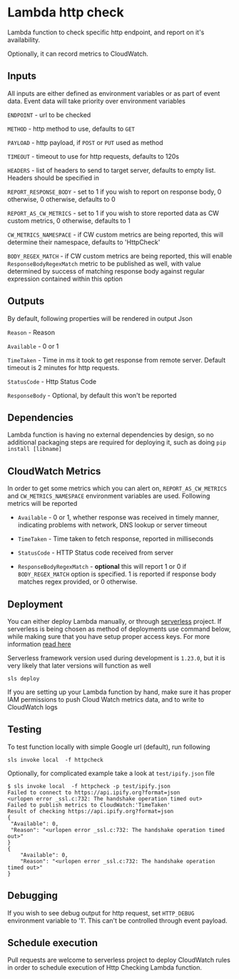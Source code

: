# Lambda http check

Lambda function to check specific http endpoint, and report on it's availability.


Optionally, it can record metrics to CloudWatch.

## Inputs

All inputs are either defined as environment variables or as part of event data. Event data
will take priority over environment variables

`ENDPOINT` - url to be checked

`METHOD` - http method to use, defaults to `GET`

`PAYLOAD` - http payload, if `POST` or `PUT` used as method

`TIMEOUT` - timeout to use for http requests, defaults to 120s

`HEADERS` - list of headers to send to target server, defaults to empty list.
Headers should be specified in

`REPORT_RESPONSE_BODY` - set to 1 if you wish to report on response body, 0
otherwise, 0 otherwise, defaults to 0

`REPORT_AS_CW_METRICS` - set to 1 if you wish to store reported data as CW
custom metrics, 0 otherwise, defaults to 1

`CW_METRICS_NAMESPACE` - if CW custom metrics are being reported, this will determine
their namespace, defaults to 'HttpCheck'

`BODY_REGEX_MATCH` - if CW custom metrics are being reported, this will enable `ResponseBodyRegexMatch`
metric to be published as well, with value determined by success of matching response body against
regular expression contained within this option


## Outputs

By default, following properties will be rendered in output Json

`Reason` - Reason

`Available` - 0 or 1

`TimeTaken` - Time in ms it took to get response from remote server. Default timeout
is 2 minutes for http requests.

`StatusCode` - Http Status Code

`ResponseBody` - Optional, by default this won't be reported


## Dependencies

Lambda function is having no external dependencies by design, so no additional packaging steps are required
for deploying it, such as doing `pip install [libname]`

## CloudWatch Metrics

In order to get some metrics which you can alert on, `REPORT_AS_CW_METRICS` and `CW_METRICS_NAMESPACE` environment
variables are used. Following metrics will be reported

- `Available` - 0 or 1, whether response was received in timely manner, indicating problems with network, DNS lookup or
server timeout

- `TimeTaken` - Time taken to fetch response, reported in milliseconds

- `StatusCode` - HTTP Status code received from server

- `ResponseBodyRegexMatch` - **optional** this will report 1 or 0 if `BODY_REGEX_MATCH` option is specified. 1 is reported
 if response body matches regex provided, or 0 otherwise. 

## Deployment

You can either deploy Lambda manually, or through [serverless](serverless.com) project.
If serverless is being chosen as method of deployments use command below, while
making sure that you have setup proper access keys. For more information [read here](https://serverless.com/framework/docs/providers/aws/guide/workflow/)

Serverless framework version used during development
is `1.23.0`, but it is very likely that later versions
will function as well

```
sls deploy
```

If you are setting up your Lambda function by hand, make sure it has proper IAM
permissions to push Cloud Watch metrics data, and to write to CloudWatch logs

## Testing

To test function locally with simple Google url (default), run following

```
sls invoke local  -f httpcheck
```

Optionally, for complicated example take a look at `test/ipify.json` file

```
$ sls invoke local  -f httpcheck -p test/ipify.json 
Failed to connect to https://api.ipify.org?format=json
<urlopen error _ssl.c:732: The handshake operation timed out>
Failed to publish metrics to CloudWatch:'TimeTaken'
Result of checking https://api.ipify.org?format=json
{
 "Available": 0,
 "Reason": "<urlopen error _ssl.c:732: The handshake operation timed out>"
}
{
    "Available": 0,
    "Reason": "<urlopen error _ssl.c:732: The handshake operation timed out>"
}
```

## Debugging

If you wish to see debug output for http request, set `HTTP_DEBUG` environment
variable to '1'. This can't be controlled through event payload. 

## Schedule execution 

Pull requests are welcome to serverless project to deploy CloudWatch rules in order
to schedule execution of Http Checking Lambda function. 